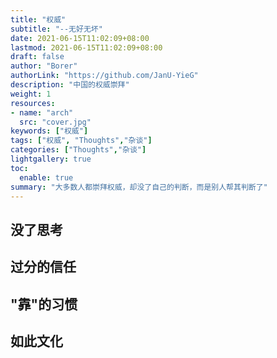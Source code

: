 ```yaml
---
title: "权威"
subtitle: "--无好无坏"
date: 2021-06-15T11:02:09+08:00
lastmod: 2021-06-15T11:02:09+08:00
draft: false
author: "Borer"
authorLink: "https://github.com/JanU-YieG"
description: "中国的权威崇拜"
weight: 1
resources:
- name: "arch"
  src: "cover.jpg"
keywords: ["权威"]
tags: ["权威", "Thoughts","杂谈"]
categories: ["Thoughts","杂谈"]
lightgallery: true
toc:
  enable: true
summary: "大多数人都崇拜权威，却没了自己的判断，而是别人帮其判断了"
---
```


## 没了思考

## 过分的信任

## "靠"的习惯

## 如此文化
